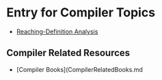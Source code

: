 # Entry for Compiler Topics

* [Reaching-Definition Analysis](ReachingDefinitionAnalysis.md)

## Compiler Related Resources

* [Compiler Books](CompilerRelatedBooks.md